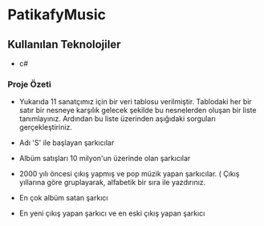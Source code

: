 # PatikafyMusic

## Kullanılan Teknolojiler

* c#

### Proje Özeti

* Yukarıda 11 sanatçımız için bir veri tablosu verilmiştir. Tablodaki her bir satır bir nesneye karşılık gelecek şekilde bu nesnelerden oluşan bir liste tanımlayınız. Ardından bu liste üzerinden aşığıdaki sorguları gerçekleştiriniz.

* Adı 'S' ile başlayan şarkıcılar

* Albüm satışları 10 milyon'un üzerinde olan şarkıcılar

* 2000 yılı öncesi çıkış yapmış ve pop müzik yapan şarkıcılar. ( Çıkış yıllarına göre gruplayarak, alfabetik bir sıra ile yazdırınız.

* En çok albüm satan şarkıcı

* En yeni çıkış yapan şarkıcı ve en eski çıkış yapan şarkıcı
